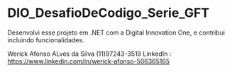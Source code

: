 # DIO_DesafioDeCodigo_Serie_GFT

Desenvolvi esse projeto em .NET com a Digital Innovation One, e contribui incluindo funcionalidades.

Werick Afonso ALves da Silva
(11)97243-3519
LinkedIn : https://www.linkedin.com/in/werick-afonso-506365165
